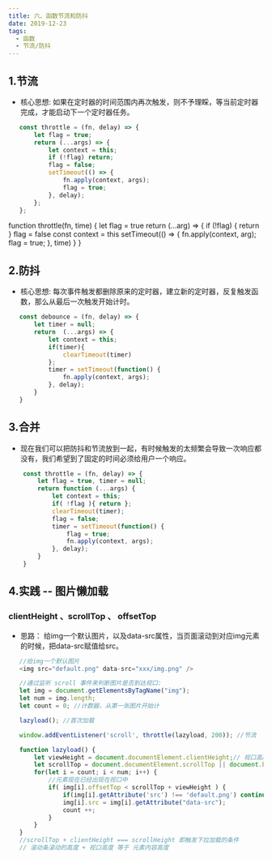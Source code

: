 ```yaml
---
title: 六、函数节流和防抖
date: 2019-12-23
tags:
  - 函数
  - 节流/防抖
---
```


## 1.节流

- 核心思想: 如果在定时器的时间范围内再次触发，则不予理睬，等当前定时器完成，才能启动下一个定时器任务。

<!-- more -->

 ```javascript
    const throttle = (fn, delay) => {
        let flag = true;
        return (...args) => {
            let context = this;
            if (!flag) return;
            flag = false;
            setTimeout(() => {
                fn.apply(context, args);
                flag = true;
            }, delay);
        };
    };
 ```

 function throttle(fn, time) {
     let flag = true
    return (...arg) => {
        if (!flag) {
            return
        }
        flag = false
        const context = this
        setTimeout(() => {
            fn.apply(context, arg);
            flag = true;
        }, time)
    }
 }

 ## 2.防抖

 - 核心思想: 每次事件触发都删除原来的定时器，建立新的定时器，反复触发函数，那么从最后一次触发开始计时。

 ```javascript
    const debounce = (fn, delay) => {
        let timer = null;
        return  (...args) => {
            let context = this;
            if(timer){  
                clearTimeout(timer)
            };
            timer = setTimeout(function() {
                fn.apply(context, args);
            }, delay);
        }
    }
 ```

 
 ## 3.合并
 - 现在我们可以把防抖和节流放到一起，有时候触发的太频繁会导致一次响应都没有，我们希望到了固定的时间必须给用户一个响应。

```javascript
    const throttle = (fn, delay) => {
        let flag = true, timer = null;
        return function (...args) {
            let context = this;
            if( !flag ){ return };  
            clearTimeout(timer);
            flag = false;
            timer = setTimeout(function() {
                flag = true;
                fn.apply(context, args);
            }, delay);
        }
    }
```

## 4.实践 -- 图片懒加载

 ### clientHeight 、scrollTop 、 offsetTop

- 思路： 给img一个默认图片，以及data-src属性，当页面滚动到对应img元素的时候，把data-src赋值给src。
 ```javascript
    //给img一个默认图片
    <img src="default.png" data-src="xxx/img.png" />

    //通过监听 scroll 事件来判断图片是否到达视口:
    let img = document.getElementsByTagName("img");
    let num = img.length;
    let count = 0; //计数器，从第一张图片开始计

    lazyload(); //首次加载

    window.addEventListener('scroll', throttle(lazyload, 200)); //节流

    function lazyload() {
        let viewHeight = document.documentElement.clientHeight;// 视口高度
        let scrollTop = document.documentElement.scrollTop || document.body.scrollTop;//滚动条滚动的高度
        for(let i = count; i < num; i++) {
            //元素现在已经出现在视口中
            if( img[i].offsetTop < scrollTop + viewHeight ) {
                if(img[i].getAttribute('src') !== 'default.png') continue; //如果src不是default.png'，跳过循环，继续往下循环
                img[i].src = img[i].getAttribute("data-src");
                count ++;
            }
        }
    }
    //scrollTop + clientHeight === scrollHeight 即触发下拉加载的条件
    // 滚动条滚动的高度 + 视口高度 等于 元素内容高度

 ```

